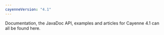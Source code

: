 ```yaml
---
cayenneVersion: "4.1"
---
```


Documentation, the JavaDoc API, examples and articles for Cayenne 4.1 can all be found here.